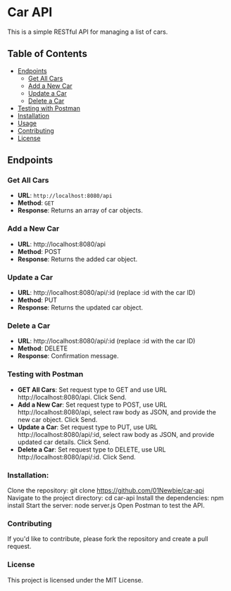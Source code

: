 # Car API

This is a simple RESTful API for managing a list of cars.

## Table of Contents

- [Endpoints](#endpoints)
  - [Get All Cars](#get-all-cars)
  - [Add a New Car](#add-a-new-car)
  - [Update a Car](#update-a-car)
  - [Delete a Car](#delete-a-car)
- [Testing with Postman](#testing-with-postman)
- [Installation](#installation)
- [Usage](#usage)
- [Contributing](#contributing)
- [License](#license)

## Endpoints

### Get All Cars

- **URL**: `http://localhost:8080/api`
- **Method**: `GET`
- **Response**: Returns an array of car objects.

### Add a New Car

- **URL**: http://localhost:8080/api
- **Method**: POST
- **Response**: Returns the added car object.

### Update a Car

- **URL**: http://localhost:8080/api/:id (replace :id with the car ID)
- **Method**: PUT
- **Response**: Returns the updated car object.

### Delete a Car

- **URL**: http://localhost:8080/api/:id (replace :id with the car ID)
- **Method**: DELETE
- **Response**: Confirmation message.

### Testing with Postman

- **GET All Cars**: Set request type to GET and use URL http://localhost:8080/api. Click Send.
- **Add a New Car**: Set request type to POST, use URL http://localhost:8080/api, select raw body as JSON, and provide the new car object. Click Send.
- **Update a Car**: Set request type to PUT, use URL http://localhost:8080/api/:id, select raw body as JSON, and provide updated car details. Click Send.
- **Delete a Car**: Set request type to DELETE, use URL http://localhost:8080/api/:id. Click Send.

### Installation:

Clone the repository:
git clone https://github.com/01Newbie/car-api
Navigate to the project directory: cd car-api
Install the dependencies: npm install
Start the server: node server.js
Open Postman to test the API.

### Contributing

If you'd like to contribute, please fork the repository and create a pull request.

### License

This project is licensed under the MIT License.
